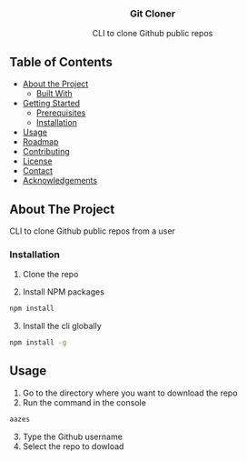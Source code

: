 <p align="center">
 
  <h3 align="center">Git Cloner</h3>

  <p align="center">
    CLI to clone Github public repos
    </p>
</p>

<!-- TABLE OF CONTENTS -->

## Table of Contents

- [About the Project](#about-the-project)
  - [Built With](#built-with)
- [Getting Started](#getting-started)
  - [Prerequisites](#prerequisites)
  - [Installation](#installation)
- [Usage](#usage)
- [Roadmap](#roadmap)
- [Contributing](#contributing)
- [License](#license)
- [Contact](#contact)
- [Acknowledgements](#acknowledgements)

<!-- ABOUT THE PROJECT -->

## About The Project

CLI to clone Github public repos from a user

### Installation

1. Clone the repo

2. Install NPM packages

```sh
npm install
```

3. Install the cli globally

```sh
npm install -g
```

<!-- USAGE EXAMPLES -->

## Usage

1. Go to the directory where you want to download the repo
2. Run the command in the console

```sh
aazes
```

3. Type the Github username
4. Select the repo to dowload
